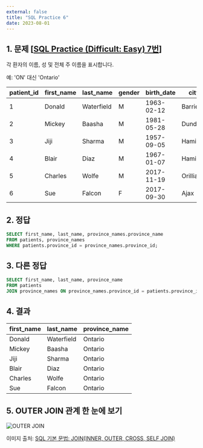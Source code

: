 ```yaml
---
external: false
title: "SQL Practice 6"
date: 2023-08-01
---
```


## 1. 문제 [[SQL Practice (Difficult: Easy) 7번](https://www.sql-practice.com/)]

각 환자의 이름, 성 및 전체 주 이름을 표시합니다.

예: 'ON' 대신 'Ontario'

| patient_id | first_name | last_name  | gender | birth_date | city     | province_id | allergies  | height | weight |
|------------|------------|------------|--------|------------|----------|-------------|------------|--------|--------|
| 1          | Donald     | Waterfield | M      | 1963-02-12 | Barrie   | ON          | NULL       | 156    | 65     |
| 2          | Mickey     | Baasha     | M      | 1981-05-28 | Dundas   | ON          | Sulfa      | 185    | 76     |
| 3          | Jiji       | Sharma     | M      | 1957-09-05 | Hamilton | ON          | Penicillin | 194    | 106    |
| 4          | Blair      | Diaz       | M      | 1967-01-07 | Hamilton | ON          | NULL       | 191    | 104    |
| 5          | Charles    | Wolfe      | M      | 2017-11-19 | Orillia  | ON          | Penicillin | 47     | 10     |
| 6          | Sue        | Falcon     | F      | 2017-09-30 | Ajax     | ON          | Penicillin | 43     | 5      |

## 2. 정답

```sql
SELECT first_name, last_name, province_names.province_name
FROM patients, province_names
WHERE patients.province_id = province_names.province_id;
```

## 3. 다른 정답

```sql
SELECT first_name, last_name, province_name
FROM patients
JOIN province_names ON province_names.province_id = patients.province_id;
```

## 4. 결과

| first_name | last_name  | province_name |
|------------|------------|---------------|
| Donald     | Waterfield | Ontario       |
| Mickey     | Baasha     | Ontario       |
| Jiji       | Sharma     | Ontario       |
| Blair      | Diaz       | Ontario       |
| Charles    | Wolfe      | Ontario       |
| Sue        | Falcon     | Ontario       |

## 5. OUTER JOIN 관계 한 눈에 보기

![OUTER JOIN](https://hongong.hanbit.co.kr/wp-content/uploads/2021/11/OUTER-JOIN_%EB%8D%94%EC%95%8C%EC%95%84%EB%B3%B4%EA%B8%B0-1.png)

이미지 출처: [SQL 기본 문법: JOIN(INNER, OUTER, CROSS, SELF JOIN)](https://hongong.hanbit.co.kr/sql-%EA%B8%B0%EB%B3%B8-%EB%AC%B8%EB%B2%95-joininner-outer-cross-self-join/)
